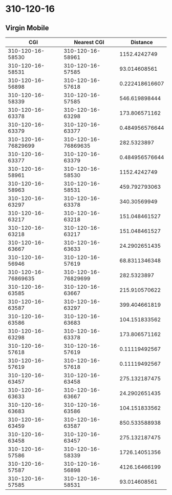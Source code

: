 # 310-120-16
## Virgin Mobile


| CGI | Nearest CGI | Distance |
|-----|-------------|----------|
| 310-120-16-58530 | 310-120-16-58961 | 1152.4242749 |
| 310-120-16-58531 | 310-120-16-57585 | 93.014608561 |
| 310-120-16-56898 | 310-120-16-57618 | 0.222418616607 |
| 310-120-16-58339 | 310-120-16-57585 | 546.619898444 |
| 310-120-16-63378 | 310-120-16-63298 | 173.806571162 |
| 310-120-16-63379 | 310-120-16-63377 | 0.484956576644 |
| 310-120-16-76829699 | 310-120-16-76869635 | 282.5323897 |
| 310-120-16-63377 | 310-120-16-63379 | 0.484956576644 |
| 310-120-16-58961 | 310-120-16-58530 | 1152.4242749 |
| 310-120-16-58963 | 310-120-16-58531 | 459.792793063 |
| 310-120-16-63297 | 310-120-16-63378 | 340.30569949 |
| 310-120-16-63217 | 310-120-16-63218 | 151.048461527 |
| 310-120-16-63218 | 310-120-16-63217 | 151.048461527 |
| 310-120-16-63667 | 310-120-16-63633 | 24.2902651435 |
| 310-120-16-56946 | 310-120-16-57619 | 68.8311346348 |
| 310-120-16-76869635 | 310-120-16-76829699 | 282.5323897 |
| 310-120-16-63585 | 310-120-16-63667 | 215.910570622 |
| 310-120-16-63587 | 310-120-16-63297 | 399.404661819 |
| 310-120-16-63586 | 310-120-16-63683 | 104.151833562 |
| 310-120-16-63298 | 310-120-16-63378 | 173.806571162 |
| 310-120-16-57618 | 310-120-16-57619 | 0.11119492567 |
| 310-120-16-57619 | 310-120-16-57618 | 0.11119492567 |
| 310-120-16-63457 | 310-120-16-63458 | 275.132187475 |
| 310-120-16-63633 | 310-120-16-63667 | 24.2902651435 |
| 310-120-16-63683 | 310-120-16-63586 | 104.151833562 |
| 310-120-16-63459 | 310-120-16-63587 | 850.533588938 |
| 310-120-16-63458 | 310-120-16-63457 | 275.132187475 |
| 310-120-16-57586 | 310-120-16-58339 | 1726.14051356 |
| 310-120-16-57587 | 310-120-16-56898 | 4126.16466199 |
| 310-120-16-57585 | 310-120-16-58531 | 93.014608561 |
